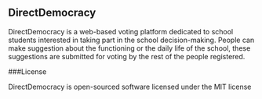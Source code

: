 ## DirectDemocracy

DirectDemocracy is a web-based voting platform dedicated to school students interested in taking part in the school decision-making. People can make suggestion about the functioning or the daily life of the school, these suggestions are submitted for voting by the rest of the people registered.

###License

DirectDemocracy is open-sourced software licensed under the MIT license